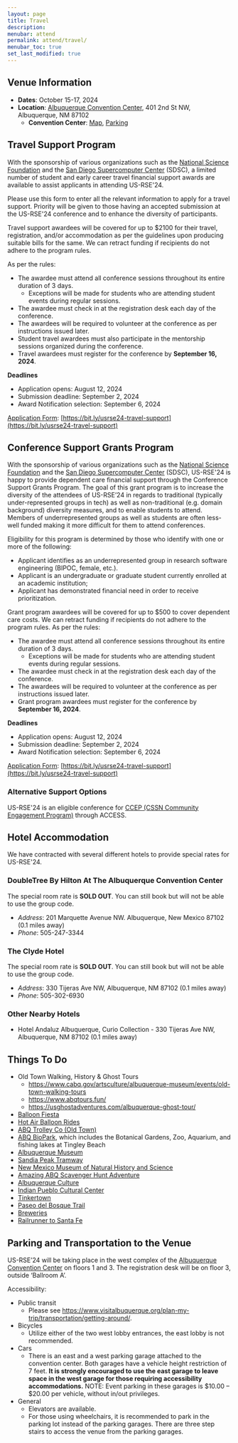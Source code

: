 ```yaml
---
layout: page
title: Travel
description: 
menubar: attend
permalink: attend/travel/
menubar_toc: true
set_last_modified: true
---
```


## Venue Information

- **Dates**: October 15-17, 2024
- **Location**: [Albuquerque Convention Center](https://albuquerquecc.com/), 401 2nd St NW, Albuquerque, NM 87102
  - **Convention Center**: [Map](https://albuquerquecc.com/wp-content/uploads/2022/09/DPS-ACC-J1.8-artworkEDIT_V3-3.pdf), [Parking](https://albuquerquecc.com/parking/)

## Travel Support Program

With the sponsorship of various organizations such as the
[National Science Foundation](https://www.nsf.org/) and the
[San Diego Supercomputer Center](https://www.sdsc.edu/) (SDSC),
a limited number of student and early career
travel financial support awards are available to assist
applicants in attending US-RSE'24.

Please use this form to enter all the relevant information to apply for a
travel support.
Priority will be given to those having an accepted submission at the US-RSE'24
conference and to enhance the diversity of participants. 

Travel support awardees will be covered for up to $2100 for their travel,
registration, and/or accommodation as per the guidelines upon producing
suitable bills for the same. We can retract funding if
recipients do not adhere to the program rules.

As per the rules:

- The awardee must attend all conference sessions throughout its entire duration of 3 days. 
  - Exceptions will be made for students who are attending student events during regular sessions.
- The awardee must check in at the registration desk each day of the conference. 
- The awardees will be required to volunteer at the conference as per instructions issued later. 
- Student travel awardees must also participate in the mentorship sessions organized during the conference.
- Travel awardees must register for the conference by **September 16, 2024**.

**Deadlines**

- Application opens: August 12, 2024
- Submission deadline:  September 2, 2024
- Award Notification selection: September 6, 2024

[Application Form](https://bit.ly/usrse24-travel-support): [https://bit.ly/usrse24-travel-support](https://bit.ly/usrse24-travel-support)

## Conference Support Grants Program

With the sponsorship of various organizations such as the
[National Science Foundation](https://www.nsf.org/) and the
[San Diego Supercomputer Center](https://www.sdsc.edu/) (SDSC),
US-RSE'24 is happy to provide dependent care financial support through
the Conference Support Grants Program.
The goal of this grant program is to increase the diversity of the
attendees of US-RSE’24 in regards to traditional (typically
under-represented groups in tech) as well as non-traditional
(e.g. domain background) diversity measures, and to enable
students to attend. Members of underrepresented groups as
well as students are often less-well funded making it more
difficult for them to attend conferences.

Eligibility for this program is determined by those who
identify with one or more of the following:

- Applicant identifies as an underrepresented group in research software engineering (BIPOC, female, etc.).
- Applicant is an undergraduate or graduate student currently enrolled at an academic institution;
- Applicant has demonstrated financial need in order to receive prioritization.

Grant program awardees will be covered for up to $500 to cover dependent
care costs. We can retract funding if
recipients do not adhere to the program rules.
As per the rules:

- The awardee must attend all conference sessions throughout its entire duration of 3 days. 
  - Exceptions will be made for students who are attending student events during regular sessions.
- The awardee must check in at the registration desk each day of the conference. 
- The awardees will be required to volunteer at the conference as per instructions issued later. 
- Grant program awardees must register for the conference by **September 16, 2024**.

**Deadlines**

- Application opens: August 12, 2024
- Submission deadline:  September 2, 2024
- Award Notification selection: September 6, 2024

[Application Form](https://bit.ly/usrse24-travel-support): [https://bit.ly/usrse24-travel-support](https://bit.ly/usrse24-travel-support)

### Alternative Support Options

US-RSE'24 is an eligible conference for
[CCEP (CSSN Community Engagement Program)](https://support.access-ci.org/ccep/overview)
through ACCESS.

## Hotel Accommodation

We have contracted with several different hotels to provide special rates for
US-RSE'24.

### DoubleTree By Hilton At The Albuquerque Convention Center

The special room rate is **SOLD OUT**. You can still book but will not be able to use the group code.

- _Address_: 201 Marquette Avenue NW. Albuquerque, New Mexico 87102 (0.1 miles away)
- _Phone_: 505-247-3344

### The Clyde Hotel

The special room rate is **SOLD OUT**. You can still book but will not be able to use the group code.

- _Address_: 330 Tijeras Ave NW, Albuquerque, NM 87102 (0.1 miles away)
- _Phone_: 505-302-6930

### Other Nearby Hotels

- Hotel Andaluz Albuquerque, Curio Collection - 330 Tijeras Ave NW, Albuquerque, NM 87102 (0.1 miles away)

## Things To Do

- Old Town Walking, History & Ghost Tours
  - <https://www.cabq.gov/artsculture/albuquerque-museum/events/old-town-walking-tours>
  - <https://www.abqtours.fun/>
  - <https://usghostadventures.com/albuquerque-ghost-tour/>
- [Balloon Fiesta](https://balloonfiesta.com/)
- [Hot Air Balloon Rides](https://www.visitalbuquerque.org/things-to-do/air/ballooning/)
- [ABQ Trolley Co (Old Town)](https://www.visitalbuquerque.org/listing/abq-trolley-co/4185/)
- [ABQ BioPark](https://www.cabq.gov/artsculture/biopark), which includes the Botanical Gardens, Zoo, Aquarium, and fishing lakes at Tingley Beach
- [Albuquerque Museum](https://www.visitalbuquerque.org/listing/albuquerque-museum/2497/)
- [Sandia Peak Tramway](https://sandiapeak.com/)
- [New Mexico Museum of Natural History and Science](https://www.nmnaturalhistory.org/)
- [Amazing ABQ Scavenger Hunt Adventure](https://www.visitalbuquerque.org/coupon/25%25-off-amazing-scavenger-hunt-adventure/2636/)
- [Albuquerque Culture](https://www.visitalbuquerque.org/about-abq/culture-heritage/)
- [Indian Pueblo Cultural Center](https://www.visitalbuquerque.org/listing/indian-pueblo-cultural-center/1086/)
- [Tinkertown](https://tinkertown.com/)
- [Paseo del Bosque Trail](https://www.cabq.gov/parksandrecreation/open-space/lands/paseo-del-bosque-trail)
- [Breweries](https://www.newmexico.org/things-to-do/cuisine/breweries-tap-rooms/)
- [Railrunner to Santa Fe](https://www.visitalbuquerque.org/things-to-do/tours-sightseeing/self-guided/rail-runner/)

## Parking and Transportation to the Venue

US-RSE’24 will be taking place in the west complex of the [Albuquerque Convention Center](https://www.visitalbuquerque.org/meetings/convention-center/specs/) on floors 1 and 3. The registration desk will be on floor 3, outside ‘Ballroom A’.

Accessibility:

- Public transit
  - Please see <https://www.visitalbuquerque.org/plan-my-trip/transportation/getting-around/>.
- Bicycles
  - Utilize either of the two west lobby entrances, the east lobby is not recommended.
- Cars
  - There is an east and a west parking garage attached to the convention center. Both garages have a vehicle height restriction of 7 feet. **It is strongly encouraged to use the east garage to leave space in the west garage for those requiring accessibility accommodations.**
    NOTE: Event parking in these garages is $10.00 – $20.00 per vehicle, without in/out privileges.
- General
  - Elevators are available.
  - For those using wheelchairs, it is recommended to park in the parking lot instead of the parking garages. There are three step stairs to access the venue from the parking garages.
